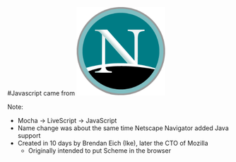 #Javascript came from
<img src="/img/Netscape9logo.png" style="width: 200px">

Note:
+ Mocha -> LiveScript -> JavaScript
+ Name change was about the same time Netscape Navigator added Java support
+ Created in 10 days by Brendan Eich (Ike), later the CTO of Mozilla
    + Originally intended to put Scheme in the browser